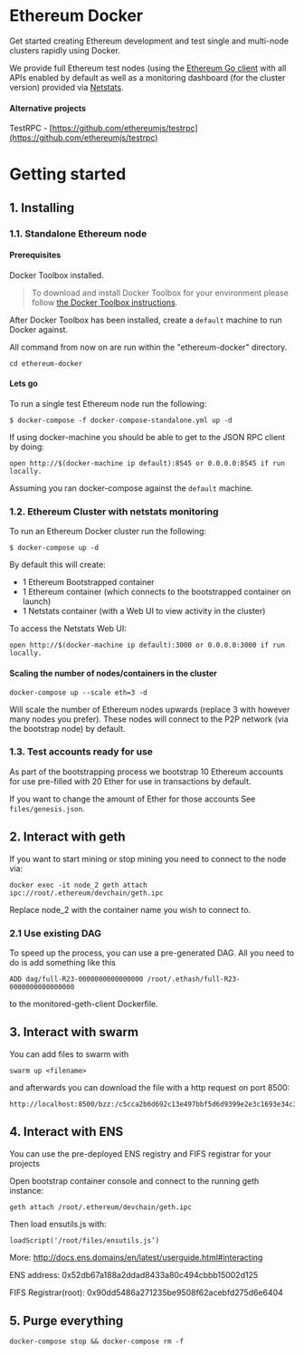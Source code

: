# Ethereum Docker

Get started creating Ethereum development and test single and multi-node clusters
rapidly using Docker.

We provide full Ethereum test nodes (using the [Ethereum Go client](https://github.com/ethereum/go-ethereum) with all APIs enabled by default as well as a monitoring dashboard (for the cluster version) provided
via [Netstats](https://github.com/cubedro/eth-netstats).

#### Alternative projects

TestRPC - [https://github.com/ethereumjs/testrpc](https://github.com/ethereumjs/testrpc)

# Getting started

## 1. Installing

### 1.1. Standalone Ethereum node

#### Prerequisites

Docker Toolbox installed.
> To download and install Docker Toolbox for your environment please
follow [the Docker Toolbox instructions](https://www.docker.com/products/docker-toolbox).

After Docker Toolbox has been installed, create a ```default``` machine to run Docker against.

All command from now on are run within the "ethereum-docker" directory.

```
cd ethereum-docker
```

#### Lets go

To run a single test Ethereum node run the following:

```
$ docker-compose -f docker-compose-standalone.yml up -d
```

If using docker-machine you should be able to get to the JSON RPC client by doing:

```
open http://$(docker-machine ip default):8545 or 0.0.0.0:8545 if run locally.
```

Assuming you ran docker-compose against the ```default``` machine.

### 1.2. Ethereum Cluster with netstats monitoring

To run an Ethereum Docker cluster run the following:

```
$ docker-compose up -d
```

By default this will create:

* 1 Ethereum Bootstrapped container
* 1 Ethereum container (which connects to the bootstrapped container on launch)
* 1 Netstats container (with a Web UI to view activity in the cluster)

To access the Netstats Web UI:

```
open http://$(docker-machine ip default):3000 or 0.0.0.0:3000 if run locally.
```

#### Scaling the number of nodes/containers in the cluster

```
docker-compose up --scale eth=3 -d
```

Will scale the number of Ethereum nodes upwards (replace 3 with however many nodes
you prefer). These nodes will connect to the P2P network (via the bootstrap node)
by default.

### 1.3. Test accounts ready for use

As part of the bootstrapping process we bootstrap 10 Ethereum accounts for use
pre-filled with 20 Ether for use in transactions by default.

If you want to change the amount of Ether for those accounts
See ```files/genesis.json```.

## 2. Interact with geth

If you want to start mining or stop mining you need to connect to the node via:
```
docker exec -it node_2 geth attach ipc://root/.ethereum/devchain/geth.ipc
```
Replace node_2 with the container name you wish to connect to.

### 2.1 Use existing DAG

To speed up the process, you can use a pre-generated DAG. All you need to do is add something like this
```
ADD dag/full-R23-0000000000000000 /root/.ethash/full-R23-0000000000000000
```
to the monitored-geth-client Dockerfile.

## 3. Interact with swarm

You can add files to swarm with
```
swarm up <filename>
```

and afterwards you can download the file with a http request on port 8500:
```
http://localhost:8500/bzz:/c5cca2b6d692c13e497bbf5d6d9399e2e3c1693e34c32129c7dbc85361147821/
```

## 4. Interact with ENS

You can use the pre-deployed ENS registry and FIFS registrar for your projects

Open bootstrap container console and connect to the running geth instance:
```
geth attach /root/.ethereum/devchain/geth.ipc
```

Then load ensutils.js with:
```
loadScript('/root/files/ensutils.js’)
```

More: http://docs.ens.domains/en/latest/userguide.html#interacting

ENS address:
0x52db67a188a2ddad8433a80c494cbbb15002d125

FIFS Registrar(root):
0x90dd5486a271235be9508f62acebfd275d6e6404

## 5. Purge everything

```
docker-compose stop && docker-compose rm -f
```
